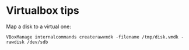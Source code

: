 # Virtualbox tips
Map a disk to a virtual one:
```
VBoxManage internalcommands createrawvmdk -filename /tmp/disk.vmdk -rawdisk /dev/sdb
```
